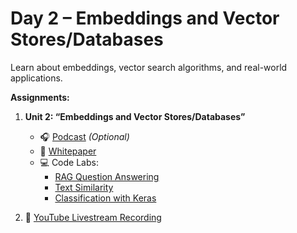 # Day 2 – Embeddings and Vector Stores/Databases

Learn about embeddings, vector search algorithms, and real-world applications.

**Assignments:**

1. **Unit 2: “Embeddings and Vector Stores/Databases”**  
      - 🎧 [Podcast](https://youtube.com/watch?v=1CC39K76Nqs) *(Optional)*  
      - 📄 [Whitepaper](https://kaggle.com/whitepaper-embeddings-and-vector-stores)  
      - 💻 Code Labs:
        - [RAG Question Answering](https://www.kaggle.com/code/markishere/day-2-document-q-a-with-rag)  
        - [Text Similarity](https://www.kaggle.com/code/markishere/day-2-embeddings-and-similarity-scores)  
        - [Classification with Keras](https://www.kaggle.com/code/markishere/day-2-classifying-embeddings-with-keras)

2. 🎥 [YouTube Livestream Recording](https://www.youtube.com/watch?v=86GZC56rQCc&list=PLqFaTIg4myu-b1PlxitQdY0UYIbys-2es&index=2)

